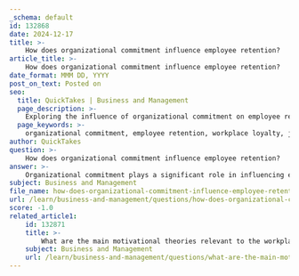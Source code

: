 ```yaml
---
_schema: default
id: 132868
date: 2024-12-17
title: >-
    How does organizational commitment influence employee retention?
article_title: >-
    How does organizational commitment influence employee retention?
date_format: MMM DD, YYYY
post_on_text: Posted on
seo:
  title: QuickTakes | Business and Management
  page_description: >-
    Exploring the influence of organizational commitment on employee retention, discussing its impact on job satisfaction, performance, and turnover, along with the role of organizational culture and supportive work environments.
  page_keywords: >-
    organizational commitment, employee retention, workplace loyalty, job satisfaction, turnover intention, expectancy theory, social exchange theory, career development, organizational culture, employee engagement, turnover rates
author: QuickTakes
question: >-
    How does organizational commitment influence employee retention?
answer: >-
    Organizational commitment plays a significant role in influencing employee retention within a company. It refers to the level of attachment or loyalty that an employee has towards their organization, which is a critical aspect of employee engagement. High levels of organizational commitment are associated with positive organizational outcomes, including job satisfaction, performance, and ultimately, retention.\n\nResearch indicates that organizational commitment is one of the strongest predictors of whether an employee will remain with their current organization. Studies have shown a strong correlation between organizational commitment and employee turnover intention, suggesting that employees who feel a strong commitment to their organization are less likely to consider leaving. This relationship is further supported by theories such as expectancy theory and social exchange theory, which propose that organizations can enhance employee retention by fostering commitment through supportive work environments and opportunities for career development.\n\nMoreover, the impact of organizational commitment on retention can vary across different occupational groups. For instance, the relationship between organizational commitment and turnover tends to be stronger among employees in higher-status occupations compared to those in lower-status roles. This indicates that the effects of commitment on retention may be influenced by the nature of the job and the associated expectations.\n\nAdditionally, organizational culture significantly shapes employee commitment. A positive, inclusive, and supportive culture can enhance commitment by fostering a sense of belonging and loyalty among employees. Conversely, a toxic work environment can erode commitment and lead to increased turnover rates.\n\nIn summary, fostering organizational commitment is essential for improving employee retention. Companies that invest in creating a supportive culture and providing opportunities for employee development are more likely to cultivate a committed workforce, thereby reducing turnover and enhancing overall organizational performance.
subject: Business and Management
file_name: how-does-organizational-commitment-influence-employee-retention.md
url: /learn/business-and-management/questions/how-does-organizational-commitment-influence-employee-retention
score: -1.0
related_article1:
    id: 132871
    title: >-
        What are the main motivational theories relevant to the workplace?
    subject: Business and Management
    url: /learn/business-and-management/questions/what-are-the-main-motivational-theories-relevant-to-the-workplace
---
```


&nbsp;